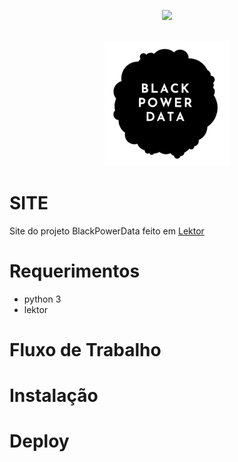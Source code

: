 <div display='inline-block' align='center' margin='10'>

<a href='https://travis-ci.com/github/BlackPowerData/site'><img src="https://travis-ci.com/BlackPowerData/site.svg?branch=master" /></a>

</div><br>

<div align="center">
<img src="assets/static/images/logo.png" alt="drawing" width="200" height="200"/>
</div>

# SITE
Site do projeto BlackPowerData feito em [Lektor](https://www.getlektor.com/)

# Requerimentos
- python 3
- lektor

# Fluxo de Trabalho

# Instalação

# Deploy


